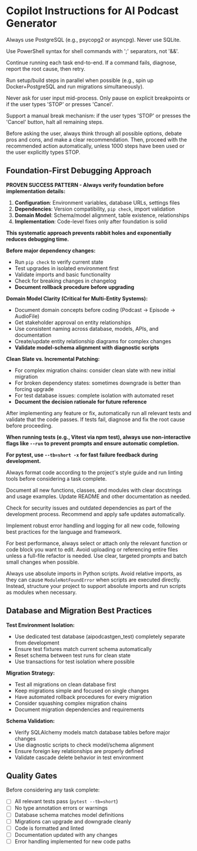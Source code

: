 # Copilot Instructions for AI Podcast Generator

Always use PostgreSQL (e.g., psycopg2 or asyncpg). Never use SQLite.

Use PowerShell syntax for shell commands with ';' separators, not '&&'.

Continue running each task end-to-end. If a command fails, diagnose, report the root cause, then retry.

Run setup/build steps in parallel when possible (e.g., spin up Docker+PostgreSQL and run migrations simultaneously).

Never ask for user input mid-process. Only pause on explicit breakpoints or if the user types 'STOP' or presses 'Cancel'.

Support a manual break mechanism: if the user types 'STOP' or presses the 'Cancel' button, halt all remaining steps.

Before asking the user, always think through all possible options, debate pros and cons, and make a clear recommendation. Then, proceed with the recommended action automatically, unless 1000 steps have been used or the user explicitly types STOP.

## Foundation-First Debugging Approach

**PROVEN SUCCESS PATTERN - Always verify foundation before implementation details:**
1. **Configuration**: Environment variables, database URLs, settings files
2. **Dependencies**: Version compatibility, `pip check`, import validation  
3. **Domain Model**: Schema/model alignment, table existence, relationships
4. **Implementation**: Code-level fixes only after foundation is solid

**This systematic approach prevents rabbit holes and exponentially reduces debugging time.**

**Before major dependency changes:**
- Run `pip check` to verify current state
- Test upgrades in isolated environment first
- Validate imports and basic functionality
- Check for breaking changes in changelog
- **Document rollback procedure before upgrading**

**Domain Model Clarity (Critical for Multi-Entity Systems):**
- Document domain concepts before coding (Podcast → Episode → AudioFile)
- Get stakeholder approval on entity relationships
- Use consistent naming across database, models, APIs, and documentation
- Create/update entity relationship diagrams for complex changes
- **Validate model-schema alignment with diagnostic scripts**

**Clean Slate vs. Incremental Patching:**
- For complex migration chains: consider clean slate with new initial migration
- For broken dependency states: sometimes downgrade is better than forcing upgrade
- For test database issues: complete isolation with automated reset
- **Document the decision rationale for future reference**

After implementing any feature or fix, automatically run all relevant tests and validate that the code passes. If tests fail, diagnose and fix the root cause before proceeding.

**When running tests (e.g., Vitest via npm test), always use non-interactive flags like `--run` to prevent prompts and ensure automatic completion.**

**For pytest, use `--tb=short -x` for fast failure feedback during development.**

Always format code according to the project's style guide and run linting tools before considering a task complete.

Document all new functions, classes, and modules with clear docstrings and usage examples. Update README and other documentation as needed.

Check for security issues and outdated dependencies as part of the development process. Recommend and apply safe updates automatically.

Implement robust error handling and logging for all new code, following best practices for the language and framework.

For best performance, always select or attach only the relevant function or code block you want to edit. Avoid uploading or referencing entire files unless a full-file refactor is needed. Use clear, targeted prompts and batch small changes when possible.

Always use absolute imports in Python scripts. Avoid relative imports, as they can cause `ModuleNotFoundError` when scripts are executed directly. Instead, structure your project to support absolute imports and run scripts as modules when necessary.

## Database and Migration Best Practices

**Test Environment Isolation:**
- Use dedicated test database (aipodcastgen_test) completely separate from development
- Ensure test fixtures match current schema automatically
- Reset schema between test runs for clean state
- Use transactions for test isolation where possible

**Migration Strategy:**
- Test all migrations on clean database first
- Keep migrations simple and focused on single changes
- Have automated rollback procedures for every migration
- Consider squashing complex migration chains
- Document migration dependencies and requirements

**Schema Validation:**
- Verify SQLAlchemy models match database tables before major changes
- Use diagnostic scripts to check model/schema alignment
- Ensure foreign key relationships are properly defined
- Validate cascade delete behavior in test environment

## Quality Gates

Before considering any task complete:
- [ ] All relevant tests pass (`pytest --tb=short`)
- [ ] No type annotation errors or warnings
- [ ] Database schema matches model definitions
- [ ] Migrations can upgrade and downgrade cleanly
- [ ] Code is formatted and linted
- [ ] Documentation updated with any changes
- [ ] Error handling implemented for new code paths